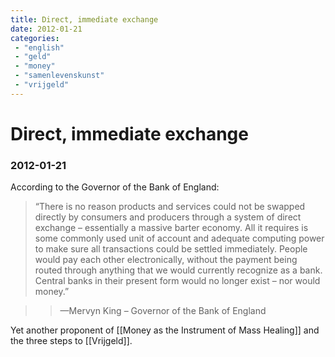```yaml
---
title: Direct, immediate exchange
date: 2012-01-21
categories:
 - "english"
 - "geld"
 - "money"
 - "samenlevenskunst"
 - "vrijgeld"
---
```


# Direct, immediate exchange
### 2012-01-21

According to the Governor of the Bank of England:

> “There is no reason products and services could not be swapped directly by consumers and producers through a system of direct exchange – essentially a massive barter economy. All it requires is some commonly used unit of account and adequate computing power to make sure all transactions could be settled immediately. People would pay each other electronically, without the payment being routed through anything that we would currently recognize as a bank. Central banks in their present form would no longer exist – nor would money.”

> > —Mervyn King – Governor of the Bank of England

Yet another proponent of [[Money as the Instrument of Mass Healing]] and the three steps to [[Vrijgeld]].
